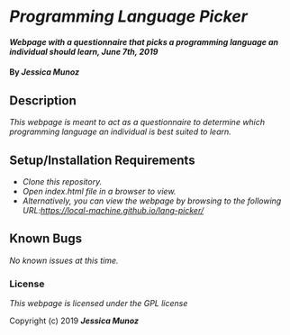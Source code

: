 # _Programming Language Picker_

#### _Webpage with a questionnaire that picks a programming language an individual should learn, June 7th, 2019_

#### By _**Jessica Munoz**_

## Description

_This webpage is meant to act as a questionnaire to determine which programming language an individual is best suited to learn._

## Setup/Installation Requirements

* _Clone this repository._
* _Open index.html file in a browser to view._
* _Alternatively, you can view the webpage by browsing to the following URL:https://local-machine.github.io/lang-picker/_

## Known Bugs

_No known issues at this time._


### License

*This webpage is licensed under the GPL license*

Copyright (c) 2019 **_Jessica Munoz_**
